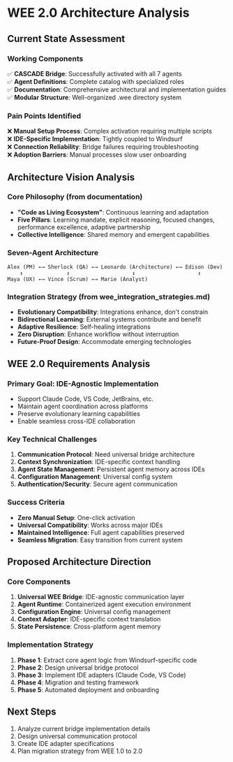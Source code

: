# WEE 2.0 Architecture Analysis

## Current State Assessment

### Working Components
✅ **CASCADE Bridge**: Successfully activated with all 7 agents  
✅ **Agent Definitions**: Complete catalog with specialized roles  
✅ **Documentation**: Comprehensive architectural and implementation guides  
✅ **Modular Structure**: Well-organized .wee directory system  

### Pain Points Identified
❌ **Manual Setup Process**: Complex activation requiring multiple scripts  
❌ **IDE-Specific Implementation**: Tightly coupled to Windsurf  
❌ **Connection Reliability**: Bridge failures requiring troubleshooting  
❌ **Adoption Barriers**: Manual processes slow user onboarding  

## Architecture Vision Analysis

### Core Philosophy (from documentation)
- **"Code as Living Ecosystem"**: Continuous learning and adaptation
- **Five Pillars**: Learning mandate, explicit reasoning, focused changes, performance excellence, adaptive partnership
- **Collective Intelligence**: Shared memory and emergent capabilities

### Seven-Agent Architecture
```
Alex (PM) ←→ Sherlock (QA) ←→ Leonardo (Architecture) ←→ Edison (Dev)
    ↕              ↕                    ↕                    ↕
Maya (UX) ←→ Vince (Scrum) ←→ Marie (Analyst)
```

### Integration Strategy (from wee_integration_strategies.md)
- **Evolutionary Compatibility**: Integrations enhance, don't constrain
- **Bidirectional Learning**: External systems contribute and benefit
- **Adaptive Resilience**: Self-healing integrations
- **Zero Disruption**: Enhance workflow without interruption
- **Future-Proof Design**: Accommodate emerging technologies

## WEE 2.0 Requirements Analysis

### Primary Goal: IDE-Agnostic Implementation
- Support Claude Code, VS Code, JetBrains, etc.
- Maintain agent coordination across platforms
- Preserve evolutionary learning capabilities
- Enable seamless cross-IDE collaboration

### Key Technical Challenges
1. **Communication Protocol**: Need universal bridge architecture
2. **Context Synchronization**: IDE-specific context handling
3. **Agent State Management**: Persistent agent memory across IDEs
4. **Configuration Management**: Universal config system
5. **Authentication/Security**: Secure agent communication

### Success Criteria
- **Zero Manual Setup**: One-click activation
- **Universal Compatibility**: Works across major IDEs
- **Maintained Intelligence**: Full agent capabilities preserved
- **Seamless Migration**: Easy transition from current system

## Proposed Architecture Direction

### Core Components
1. **Universal WEE Bridge**: IDE-agnostic communication layer
2. **Agent Runtime**: Containerized agent execution environment
3. **Configuration Engine**: Universal config management
4. **Context Adapter**: IDE-specific context translation
5. **State Persistence**: Cross-platform agent memory

### Implementation Strategy
1. **Phase 1**: Extract core agent logic from Windsurf-specific code
2. **Phase 2**: Design universal bridge protocol
3. **Phase 3**: Implement IDE adapters (Claude Code, VS Code)
4. **Phase 4**: Migration and testing framework
5. **Phase 5**: Automated deployment and onboarding

## Next Steps
1. Analyze current bridge implementation details
2. Design universal communication protocol
3. Create IDE adapter specifications
4. Plan migration strategy from WEE 1.0 to 2.0
